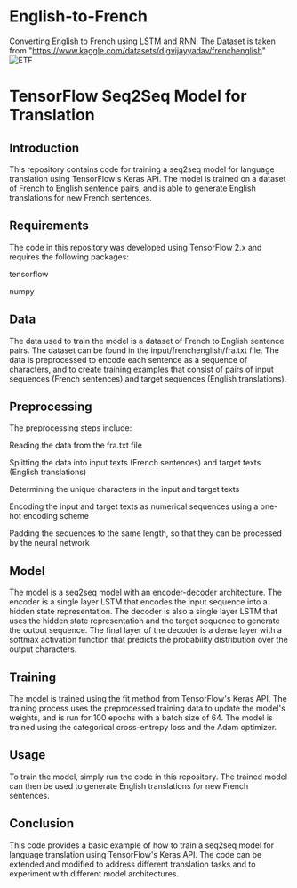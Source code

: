 # English-to-French
Converting English to French using LSTM and RNN.
The Dataset is taken from "https://www.kaggle.com/datasets/digvijayyadav/frenchenglish"
![ETF](https://user-images.githubusercontent.com/102272183/213648773-b84a9247-91a2-4a12-b564-0545fc406f58.png)

# TensorFlow Seq2Seq Model for Translation
## Introduction
This repository contains code for training a seq2seq model for language translation using TensorFlow's Keras API. The model is trained on a dataset of French to English sentence pairs, and is able to generate English translations for new French sentences.

## Requirements
The code in this repository was developed using TensorFlow 2.x and requires the following packages:

tensorflow

numpy

## Data
The data used to train the model is a dataset of French to English sentence pairs. The dataset can be found in the input/frenchenglish/fra.txt file. The data is preprocessed to encode each sentence as a sequence of characters, and to create training examples that consist of pairs of input sequences (French sentences) and target sequences (English translations).

## Preprocessing
The preprocessing steps include:

Reading the data from the fra.txt file

Splitting the data into input texts (French sentences) and target texts (English translations)

Determining the unique characters in the input and target texts

Encoding the input and target texts as numerical sequences using a one-hot encoding scheme

Padding the sequences to the same length, so that they can be processed by the neural network

## Model
The model is a seq2seq model with an encoder-decoder architecture. The encoder is a single layer LSTM that encodes the input sequence into a hidden state representation. The decoder is also a single layer LSTM that uses the hidden state representation and the target sequence to generate the output sequence. The final layer of the decoder is a dense layer with a softmax activation function that predicts the probability distribution over the output characters.

## Training
The model is trained using the fit method from TensorFlow's Keras API. The training process uses the preprocessed training data to update the model's weights, and is run for 100 epochs with a batch size of 64. The model is trained using the categorical cross-entropy loss and the Adam optimizer.

## Usage
To train the model, simply run the code in this repository. The trained model can then be used to generate English translations for new French sentences.

## Conclusion
This code provides a basic example of how to train a seq2seq model for language translation using TensorFlow's Keras API. The code can be extended and modified to address different translation tasks and to experiment with different model architectures.

